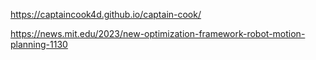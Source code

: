 https://captaincook4d.github.io/captain-cook/

https://news.mit.edu/2023/new-optimization-framework-robot-motion-planning-1130
